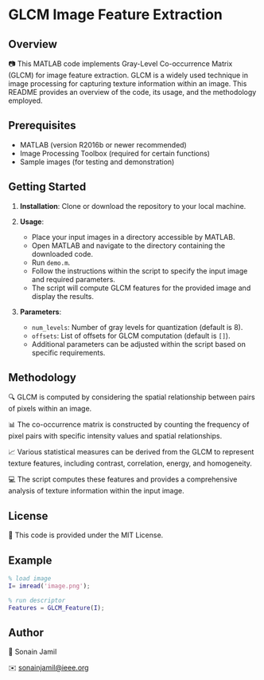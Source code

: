 # GLCM Image Feature Extraction

## Overview

📷 This MATLAB code implements Gray-Level Co-occurrence Matrix (GLCM) for image feature extraction. GLCM is a widely used technique in image processing for capturing texture information within an image. This README provides an overview of the code, its usage, and the methodology employed.

## Prerequisites

- MATLAB (version R2016b or newer recommended)
- Image Processing Toolbox (required for certain functions)
- Sample images (for testing and demonstration)

## Getting Started

1. **Installation**: Clone or download the repository to your local machine.

2. **Usage**:
   - Place your input images in a directory accessible by MATLAB.
   - Open MATLAB and navigate to the directory containing the downloaded code.
   - Run `demo.m`.
   - Follow the instructions within the script to specify the input image and required parameters.
   - The script will compute GLCM features for the provided image and display the results.

3. **Parameters**:
   - `num_levels`: Number of gray levels for quantization (default is 8).
   - `offsets`: List of offsets for GLCM computation (default is `[]`).
   - Additional parameters can be adjusted within the script based on specific requirements.

## Methodology

🔍 GLCM is computed by considering the spatial relationship between pairs of pixels within an image.

📊 The co-occurrence matrix is constructed by counting the frequency of pixel pairs with specific intensity values and spatial relationships.

📈 Various statistical measures can be derived from the GLCM to represent texture features, including contrast, correlation, energy, and homogeneity.

💻 The script computes these features and provides a comprehensive analysis of texture information within the input image.

## License
📝 This code is provided under the MIT License.

## Example
```matlab
% load image
I= imread('image.png');

% run descriptor
Features = GLCM_Feature(I);
```

## Author
👤 Sonain Jamil

✉️ sonainjamil@ieee.org
